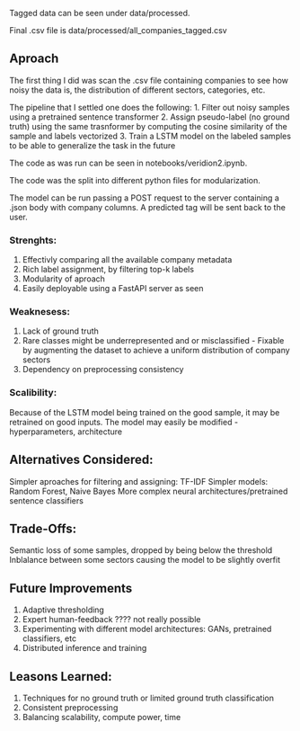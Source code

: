 Tagged data can be seen under data/processed.

Final .csv file is data/processed/all_companies_tagged.csv

## Aproach
The first thing I did was scan the .csv file containing companies to see how noisy the data is, the distribution of different sectors, categories, etc.

The pipeline that I settled one does the following:
    1. Filter out noisy samples using a pretrained sentence transformer
    2. Assign pseudo-label (no ground truth) using the same trasnformer by computing the cosine similarity of the sample and labels vectorized
    3. Train a LSTM model on the labeled samples to be able to generalize the task in the future

The code as was run can be seen in notebooks/veridion2.ipynb.

The code was the split into different python files for modularization.

The model can be run passing a POST request to the server containing a .json body with company columns. A predicted tag will be sent back to the user.

### Strenghts:
1. Effectivly comparing all the available company metadata
2. Rich label assignment, by filtering top-k labels
3. Modularity of aproach
4. Easily deployable using a FastAPI server as seen

### Weaknesess:
1. Lack of ground truth
2. Rare classes might be underrepresented and or misclassified - Fixable by augmenting the dataset to achieve a uniform distribution of company sectors
3. Dependency on preprocessing consistency

### Scalibility:
Because of the LSTM model being trained on the good sample, it may be retrained on good inputs.
The model may easily be modified - hyperparameters, architecture
    
## Alternatives Considered:
Simpler aproaches for filtering and assigning: TF-IDF
Simpler models: Random Forest, Naive Bayes
More complex neural architectures/pretrained sentence classifiers

## Trade-Offs:
Semantic loss of some samples, dropped by being below the threshold
Inblalance between some sectors causing the model to be slightly overfit

## Future Improvements
1. Adaptive thresholding
2. Expert human-feedback ???? not really possible
3. Experimenting with different model architectures: GANs, pretrained classifiers, etc
4. Distributed inference and training 

## Leasons Learned:
1. Techniques for no ground truth or limited ground truth classification
2. Consistent preprocessing
3. Balancing scalability, compute power, time
    
